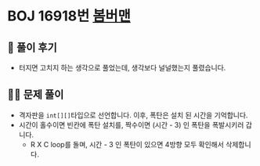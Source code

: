 # BOJ 16918번 [봄버맨](noj.am/16918)

## 🌈 풀이 후기
- 터지면 고치지 하는 생각으로 풀었는데, 생각보다 널널했는지 풀렸습니다.
## 👩‍🏫 문제 풀이
- 격자판을 `int[][]`타입으로 선언합니다. 이후, 폭탄은 설치 된 시간을 기억합니다.
- 시간이 홀수이면 빈칸에 폭탄 설치를, 짝수이면 (시간 - 3) 인 폭탄을 폭발시키러 갑니다.
	- R X C loop를 돌며, 시간 - 3 인 폭탄이 있으면 4방향 모두 확인해서 삭제합니다.